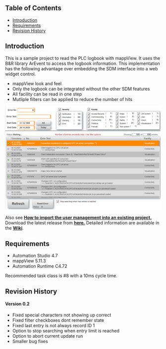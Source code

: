 ## Table of Contents
* [Introduction](#Introduction)
* [Requirements](#Requirements)
* [Revision History](#Revision-History)

<a name="Introduction"></a>
## Introduction
This is a sample project to read the PLC logbook with mappView. It uses the B&R library ArEvent to access the logbook information. This implementation has the following advantage over embedding the SDM interface into a web widget control.
* mappView look and feel
* Only the logbook can be integrated without the other SDM features
* All facility can be read in one step
* Mutliple filters can be applied to reduce the number of hits

![](Logical/mappView/Resources/Media/Logbook/screenshot.png)

Also see [**How to import the user management into an existing project.**](Logical/mappLogbook/HowToImport.pdf) Download the latest release from [**here.**](https://github.com/br-automation-com/mappView-Logbook/releases/latest) Detailed information are available in the [**Wiki**](https://github.com/br-automation-com/mappView-Logbook/wiki).

<a name="Requirements"></a>
## Requirements
* Automation Studio 4.7
* mappView 5.11.3
* Automation Runtime C4.72

Recommended task class is #8 with a 10ms cycle time.

<a name="Revision-History"></a>
## Revision History

#### Version 0.2
- Fixed special characters not showing up correct
- Fixed filter checkboxes dont remember state
- Fixed last entry is not always record ID 1
- Option to stop searching when entry limit is reached
- Option to abort current update run
- Smaller bug fixes
